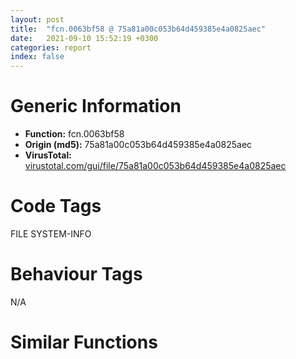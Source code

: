 ```yaml
---
layout: post
title:  "fcn.0063bf58 @ 75a81a00c053b64d459385e4a0825aec"
date:   2021-09-10 15:52:19 +0300
categories: report
index: false
---
```


# Generic Information
- **Function:** fcn.0063bf58
- **Origin (md5):** 75a81a00c053b64d459385e4a0825aec
- **VirusTotal:** [virustotal.com/gui/file/75a81a00c053b64d459385e4a0825aec][virustotal_ref]

# Code Tags
<span class="tag" id="FILE">FILE</span>
<span class="tag" id="SYSTEM-INFO">SYSTEM-INFO</span>


# Behaviour Tags
<span class="bhv-tag" id="na">N/A</span>

# Similar Functions
<script type="text/javascript" src="https://www.gstatic.com/charts/loader.js"></script>
<script type="text/javascript">

    google.charts.load('current', {'packages':['corechart']});
    google.charts.setOnLoadCallback(drawChart);

    function drawChart() {
    var data = new google.visualization.DataTable();
        data.addColumn('number', 'X');
        data.addColumn('number', 'Y');
        data.addColumn({type: 'string', role: 'tooltip', 'p': {'html': true}});
        data.addColumn({'type': 'string', 'role': 'style'});
        
        data.addRows([
    [38.09922790527344, -134.11917114257812, '<b><a href="/report/fcn.0063bf58@75a81a00c053b64d459385e4a0825aec">fcn.0063bf58</a><br>@75a81a00c053b64d459385e4a0825aec</b><br>', 'point { fill-color: #e0440e; }'],
[-93.45967864990234, 96.39033508300781, '<b><a href="/report/fcn.00401b88@faca7110288761a0f664158c1f6c3986">fcn.00401b88</a><br>@faca7110288761a0f664158c1f6c3986</b><br>', 'null'],
[-159.35562133789062, 146.70306396484375, '<b><a href="/report/fcn.00401b30@03566ca6c146fb1f8bfbce50f19cbb41">fcn.00401b30</a><br>@03566ca6c146fb1f8bfbce50f19cbb41</b><br>', 'null'],
[-3.113551139831543, -54.38642501831055, '<b><a href="/report/fcn.0065a233@bcba729302fe28f65deb2b102a06324a">fcn.0065a233</a><br>@bcba729302fe28f65deb2b102a06324a</b><br>', 'null'],
[-98.12445068359375, 205.295654296875, '<b><a href="/report/fcn.00401b30@8a08237568bc7b1a4e9813b2af535d73">fcn.00401b30</a><br>@8a08237568bc7b1a4e9813b2af535d73</b><br>', 'null'],
[90.32706451416016, -53.25027847290039, '<b><a href="/report/fcn.00401b30@48bb9a03c360009e9463dfd5be4e0ca0">fcn.00401b30</a><br>@48bb9a03c360009e9463dfd5be4e0ca0</b><br>', 'null'],
[-31.54665756225586, 154.02914428710938, '<b><a href="/report/fcn.00401bd3@1c48774da6a3dd4bf3ea41716a332c61">fcn.00401bd3</a><br>@1c48774da6a3dd4bf3ea41716a332c61</b><br>', 'null'],
[80.41460418701172, -216.1725311279297, '<b><a href="/report/fcn.0051ed1b@da37d90419c1292c0f16cbfd1f66402d">fcn.0051ed1b</a><br>@da37d90419c1292c0f16cbfd1f66402d</b><br>', 'null'],
[131.88246154785156, -136.79074096679688, '<b><a href="/report/fcn.0069da73@0fb0e1c162f9df68f5d89a2b2a71a217">fcn.0069da73</a><br>@0fb0e1c162f9df68f5d89a2b2a71a217</b><br>', 'null'],
[-58.32915496826172, -129.4639434814453, '<b><a href="/report/fcn.005accb8@4e8d6f73c8261716f687f8d06429ef4d">fcn.005accb8</a><br>@4e8d6f73c8261716f687f8d06429ef4d</b><br>', 'null'],
[-14.168251991271973, -211.77523803710938, '<b><a href="/report/fcn.004f6e4b@ef3a0211d1ddb224667e2aa0d915337b">fcn.004f6e4b</a><br>@ef3a0211d1ddb224667e2aa0d915337b</b><br>', 'null'],

        ]);

    var options = {
        title: 'Similarity Plot',
        legend: 'none',
        colors: ['#dedbd9', '#e6693e', '#ec8f6e', '#f3b49f', '#f6c7b6'],
        tooltip: {isHtml: true, trigger: 'both'},
        explorer: {
        actions: ["dragToZoom", "rightClickToReset"],
        },
        chartArea: {
        width: '80%',
        height: '80%'
        },
        width: '100%',
        height: '100%'
    };

    var chart = new google.visualization.ScatterChart(document.getElementById('chart_div'));

    chart.draw(data, options);
    }
    
</script>


<div id="chart_div" style="width: 100%px; height: 100%;"></div>

# Disassembled Code
{% highlight nasm %}

push ebp
mov ebp, esp
mov eax, 0x122c
call fcn.0063d4f0
lea eax, [ebp-0x98]
push ebx
push eax
mov dword[ebp-0x98], 0x94
call dword[sym.imp.KERNEL32.dll_GetVersionExA]
test eax, eax
je 0x63bf9b
cmp dword[ebp-0x88], 2
jne 0x63bf9b
cmp dword[ebp-0x94], 5
jb 0x63bf9b
push 1
pop eax
jmp 0x63c09d
lea eax, [ebp-0x122c]
push 0x1090
push eax
push 0x64a12c
call dword[sym.imp.KERNEL32.dll_GetEnvironmentVariableA]
test eax, eax
je 0x63c08a
xor ebx, ebx
lea ecx, [ebp-0x122c]
cmp byte[ebp-0x122c], bl
je 0x63bfdd
mov al, byte[ecx]
cmp al, 0x61
jl 0x63bfd8
cmp al, 0x7a
jg 0x63bfd8
sub al, 0x20
mov byte[ecx], al
inc ecx
cmp byte[ecx], bl
jne 0x63bfca
lea eax, [ebp-0x122c]
push 0x16
push eax
push 0x64a114
call fcn.0063d4b0
add esp, 0xc
test eax, eax
jne 0x63bfff
lea eax, [ebp-0x122c]
jmp 0x63c048
lea eax, [ebp-0x19c]
push 0x104
push eax
push ebx
call dword[sym.imp.KERNEL32.dll_GetModuleFileNameA]
cmp byte[ebp-0x19c], bl
lea ecx, [ebp-0x19c]
je 0x63c033
mov al, byte[ecx]
cmp al, 0x61
jl 0x63c02e
cmp al, 0x7a
jg 0x63c02e
sub al, 0x20
mov byte[ecx], al
inc ecx
cmp byte[ecx], bl
jne 0x63c020
lea eax, [ebp-0x19c]
push eax
lea eax, [ebp-0x122c]
push eax
call fcn.0063d430
pop ecx
pop ecx
cmp eax, ebx
je 0x63c08a
push 0x2c
push eax
call fcn.0063d370
pop ecx
cmp eax, ebx
pop ecx
je 0x63c08a
inc eax
mov ecx, eax
cmp byte[eax], bl
je 0x63c06f
cmp byte[ecx], 0x3b
jne 0x63c06a
mov byte[ecx], bl
jmp 0x63c06b
inc ecx
cmp byte[ecx], bl
jne 0x63c061
push 0xa
push ebx
push eax
call fcn.0063d142
add esp, 0xc
cmp eax, 2
je 0x63c09d
cmp eax, 3
je 0x63c09d
cmp eax, 1
je 0x63c09d
lea eax, [ebp-4]
push eax
call fcn.0063bf2b
cmp byte[ebp-4], 6
pop ecx
sbb eax, eax
add eax, 3
pop ebx
leave
ret

{% endhighlight %}

[virustotal_ref]: https://www.virustotal.com/gui/file/75a81a00c053b64d459385e4a0825aec